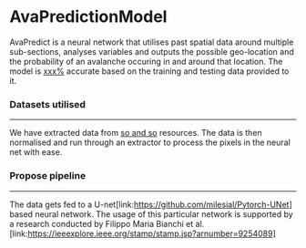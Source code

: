# AvaPredictionModel

AvaPredict is a neural network that utilises past spatial data around multiple
sub-sections, analyses variables and outputs the possible geo-location and the
probability of an avalanche occuring in and around that location. The model is
<ins>xxx%</ins> accurate based on the training and testing data provided to it.

### Datasets utilised

---

We have extracted data from <ins>so and so</ins> resources. The data is then
normalised and run through an extractor to process the pixels in the neural net
with ease.

### Propose pipeline

---

The data gets fed to a U-net[link:https://github.com/milesial/Pytorch-UNet]
based neural network. The usage of this particular network is supported by a
research conducted by Filippo Maria Bianchi et al.
[link:https://ieeexplore.ieee.org/stamp/stamp.jsp?arnumber=9254089]
